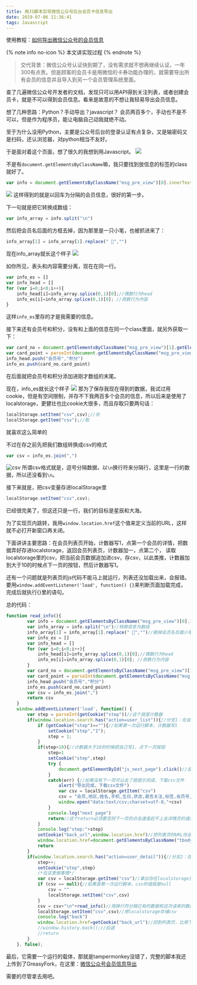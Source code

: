 ```yaml
---
title: 用JS脚本实现微信公众号后台会员卡信息导出
date: 2019-07-06 11:36:41
tags: Javascript
---
```

使用教程：[如何导出微信公众号的会员信息](/wechat-vip-how-to)

{% note info no-icon %}
本文讲实现过程
{% endnote %}

> 交代背景：微信公众号认证快到期了，没有需求就不想再继续认证，一年300有点贵。但是顾客的会员卡是用微信的卡券功能办理的，就需要导出所有会员的信息并且导入到另一个会员管理系统里面。

查了几遍微信公众号开发者的文档，发现只可以用API得到关注列表，或者创建会员卡，就是不可以得到会员信息。看来是故意的不想让我轻易导出会员信息。

想了几种思路：Python？手动导出？javascript？
会员两百多个，手动也不是不可以，但是作为程序员，能让电脑自己动我就绝不动。
<!--more-->
至于为什么没用Python，主要是公众号后台的登录认证有点复杂，又是输密码又是扫码，还认浏览器，对python相当不友好。

于是面对着这个页面，想了很久的我想到用Javascript。
![](https://xiaoxx.oss-cn-beijing.aliyuncs.com/blog-img/Wechat-vip-info-export/会员详情页面.png)

不是有`document.getElementsByClassName`嘛，我只要找到放信息的标签的class就好了。
```js
var info = document.getElementsByClassName("msg_pre_view")[0].innerText
```
![](https://xiaoxx.oss-cn-beijing.aliyuncs.com/blog-img/Wechat-vip-info-export/console1.png)
这样得到的就是以回车为分隔的会员信息，很好的第一步。

下一句就是把它转换成数组：
```js
var info_array = info.split("\n")
```

然后把会员名后面的方框去掉，因为那里是一只小笔，也被抓进来了：
```js
info_array[1] = info_array[1].replace(" ","")
```
现在info_array就长这个样子
![](https://xiaoxx.oss-cn-beijing.aliyuncs.com/blog-img/Wechat-vip-info-export/info_array.png)

如你所见，表头和内容需要分离，现在在同一行。
```js
var info_es = []
var info_head = []
for (var i=0;i<8;i++){
    info_head[i]=info_array.splice(0,1)[0];//偶数行为head
    info_es[i]=info_array.splice(0,1)[0]; //奇数行为内容
}
```
这样`info_es`里存的才是我需要的信息。

接下来还有会员号和积分，没有和上面的信息在同一个class里面，就另外获取一下：
```js
var card_no = document.getElementsByClassName("msg_pre_view")[1].getElementsByTagName("span")[1].innerText
var card_point = parseInt(document.getElementsByClassName("msg_pre_view")[1].getElementsByTagName("span")[2].innerText)
info_head.push("会员号","积分")
info_es.push(card_no,card_point)
```
在后面就把会员号和积分添加进刚才数组的末尾。

现在，info_es就长这个样子
![](https://xiaoxx.oss-cn-beijing.aliyuncs.com/blog-img/Wechat-vip-info-export/info_es.png)
那为了保存我现在得到的数据，我试过用cookie，但是有空间限制，并存不下我两百多个会员的信息，所以后来是使用了localstorage，更健壮也比cookie大很多，而且存取只要两句话：

```js
localStorage.setItem("csv",csv);//存
localStorage.getItem("csv");//取
```

就喜欢这么简单的

不过在存之前先把我们数组转换成csv的格式
```js
var csv = info_es.join(",")
```
![csv](https://xiaoxx.oss-cn-beijing.aliyuncs.com/blog-img/Wechat-vip-info-export/csv.png)
所谓csv格式就是，逗号分隔数据，以`\n`换行符来分隔行，这里是一行的数据，所以还没看到`\n`。

接下来就是，把csv变量存进localStorage里
```js
localStorage.setItem("csv",csv);
```

已经很完美了，但这还只是一行，我们的目标是星辰和大海。

为了实现页内跳转，我用`window.location.href`这个值来定义当前的URL，这样就不必打开新窗口再关闭。

下面讲讲主要思路：在会员列表页开始，计数器写1，点第一个会员的详情，把数据弄好存进localstorage，返回会员列表页，计数器加一，点第二个， 读取localstorage里的csv，把当前会员数据追加进csv，存csv，以此类推，计数器加到大于10的时候点下一页的按钮，然后计数器写1。

还有一个问题就是列表页的js代码不能马上就运行，列表还没加载出来，会报错。要用`window.addEventListener('load', function() {}`来判断页面加载完成，完成后就执行{}里的语句。

总的代码：

```js
function read_info(){
        var info = document.getElementsByClassName("msg_pre_view")[0].innerText
        var info_array = info.split("\n")//转换信息为数组
        info_array[1] = info_array[1].replace(" ","")//删掉会员名后面小笔的图标
        var info_es = []
        var info_head = []
        for (var i=0;i<8;i++){
            info_head[i]=info_array.splice(0,1)[0];//偶数行为head
            info_es[i]=info_array.splice(0,1)[0]; //奇数行为内容
        }
        var card_no = document.getElementsByClassName("msg_pre_view")[1].getElementsByTagName("span")[1].innerText
        var card_point = parseInt(document.getElementsByClassName("msg_pre_view")[1].getElementsByTagName("span")[2].innerText)
        info_head.push("会员号","积分")
        info_es.push(card_no,card_point)
        var csv = info_es.join(",")
        return csv
    }
    window.addEventListener('load', function() {
        var step = parseInt(getCookie("step"))//这个就是计数器
        if(window.location.search.has("action=user_list")){//分支1：在会员列表页
            if (getCookie("step")==""){//如果第一次运行脚本，计数器写1
                setCookie("step","1");
                step = 1;
            }
            if(step>10){//计数器大于10的时候把自己写1，点下一页按钮
                step=1
                setCookie("step",step)
                try {
                    document.getElementById("js_next_page").click()//去往下一页
                }
                catch(err) {//如果没有下一页可以去了就提示完成，下载csv文件
                    alert("导出完成，下载csv文件")
                    var csv = localStorage.getItem("csv")
                    csv = "会员,地区,姓名,手机,生日,状态,是否关注,标签,会员号,积分\n"+csv
                    window.open("data:text/csv;charset=utf-8,"+csv)
                }
                console.log("next page")
                return//这个return必须要否则下一页的点击速度赶不上去详情页的速度
            }
            console.log("step:"+step)
            setCookie("back_url",window.location.href)//把列表页的URL存进cookie
            window.location.href=document.getElementsByClassName("tbody")[0].getElementsByTagName("a")[step*2-1].href//去往详情页
            return
        }
        if(window.location.search.has("action=user_detail")){//分支2：在会员详情页
            step++;
            setCookie("step",step)
            /*在这里做事情*/
            var csv = localStorage.getItem("csv")//拿出存在localstorage里的csv变量
            if (csv == null){//如果是第一次运行脚本，csv的值就是null
                csv = ""
                localStorage.setItem("csv",csv)
            }
            csv = csv+"\n"+read_info()//用换行符分隔已有的数据和这次读来的数据
            localStorage.setItem("csv",csv)//用localstorage存储csv
            console.log("back")
            window.location.href=getCookie("back_url")//回到列表页，比用下面这行更有鲁棒性
            //window.history.back();//后退
            //return
        }
    }, false);
```

最后，它需要一个运行的载体，那就是tampermonkey没错了，完整的脚本我还上传到了GreasyFork，在这里：[微信公众号会员信息导出](https://greasyfork.org/zh-CN/scripts/387221-%E5%BE%AE%E4%BF%A1%E5%85%AC%E4%BC%97%E5%8F%B7%E4%BC%9A%E5%91%98%E4%BF%A1%E6%81%AF%E5%AF%BC%E5%87%BA-wechat-offical-account-vip-info-export)

需要的尽管拿去用吧。